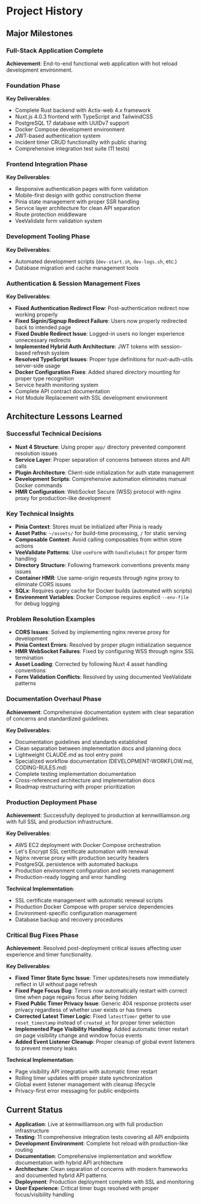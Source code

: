 # Project History

## Major Milestones

### Full-Stack Application Complete
**Achievement**: End-to-end functional web application with hot reload development environment.

### Foundation Phase
**Key Deliverables**:
- Complete Rust backend with Actix-web 4.x framework
- Nuxt.js 4.0.3 frontend with TypeScript and TailwindCSS
- PostgreSQL 17 database with UUIDv7 support
- Docker Compose development environment
- JWT-based authentication system
- Incident timer CRUD functionality with public sharing
- Comprehensive integration test suite (11 tests)

### Frontend Integration Phase  
**Key Deliverables**:
- Responsive authentication pages with form validation
- Mobile-first design with gothic construction theme
- Pinia state management with proper SSR handling
- Service layer architecture for clean API separation
- Route protection middleware
- VeeValidate form validation system

### Development Tooling Phase
**Key Deliverables**:
- Automated development scripts (`dev-start.sh`, `dev-logs.sh`, etc.)
- Database migration and cache management tools

### Authentication & Session Management Fixes
**Key Deliverables**:
- **Fixed Authentication Redirect Flow**: Post-authentication redirect now working properly
- **Fixed Signin/Signup Redirect Failure**: Users now properly redirected back to intended page  
- **Fixed Double Redirect Issue**: Logged-in users no longer experience unnecessary redirects
- **Implemented Hybrid Auth Architecture**: JWT tokens with session-based refresh system
- **Resolved TypeScript Issues**: Proper type definitions for nuxt-auth-utils server-side usage
- **Docker Configuration Fixes**: Added shared directory mounting for proper type recognition
- Service health monitoring system
- Complete API contract documentation
- Hot Module Replacement with SSL development environment

## Architecture Lessons Learned

### Successful Technical Decisions
- **Nuxt 4 Structure**: Using proper `app/` directory prevented component resolution issues
- **Service Layer**: Proper separation of concerns between stores and API calls  
- **Plugin Architecture**: Client-side initialization for auth state management
- **Development Scripts**: Comprehensive automation eliminates manual Docker commands
- **HMR Configuration**: WebSocket Secure (WSS) protocol with nginx proxy for production-like development

### Key Technical Insights
- **Pinia Context**: Stores must be initialized after Pinia is ready
- **Asset Paths**: `~/assets/` for build-time processing, `/` for static serving
- **Composable Context**: Avoid calling composables from within store actions
- **VeeValidate Patterns**: Use `useForm` with `handleSubmit` for proper form handling
- **Directory Structure**: Following framework conventions prevents many issues
- **Container HMR**: Use same-origin requests through nginx proxy to eliminate CORS issues
- **SQLx**: Requires query cache for Docker builds (automated with scripts)
- **Environment Variables**: Docker Compose requires explicit `--env-file` for debug logging

### Problem Resolution Examples
- **CORS Issues**: Solved by implementing nginx reverse proxy for development
- **Pinia Context Errors**: Resolved by proper plugin initialization sequence
- **HMR WebSocket Failures**: Fixed by configuring WSS through nginx SSL termination
- **Asset Loading**: Corrected by following Nuxt 4 asset handling conventions
- **Form Validation Conflicts**: Resolved by using documented VeeValidate patterns

### Documentation Overhaul Phase
**Achievement**: Comprehensive documentation system with clear separation of concerns and standardized guidelines.

**Key Deliverables**:
- Documentation guidelines and standards established
- Clean separation between implementation docs and planning docs
- Lightweight CLAUDE.md as tool entry point
- Specialized workflow documentation (DEVELOPMENT-WORKFLOW.md, CODING-RULES.md)
- Complete testing implementation documentation
- Cross-referenced architecture and implementation docs
- Roadmap restructuring with proper prioritization
### Production Deployment Phase
**Achievement**: Successfully deployed to production at kennwilliamson.org with full SSL and production infrastructure.

**Key Deliverables**:
- AWS EC2 deployment with Docker Compose orchestration
- Let's Encrypt SSL certificate automation with renewal
- Nginx reverse proxy with production security headers
- PostgreSQL persistence with automated backups
- Production environment configuration and secrets management
- Production-ready logging and error handling

**Technical Implementation**:
- SSL certificate management with automatic renewal scripts
- Production Docker Compose with proper service dependencies
- Environment-specific configuration management
- Database backup and recovery procedures

### Critical Bug Fixes Phase
**Achievement**: Resolved post-deployment critical issues affecting user experience and timer functionality.

**Key Deliverables**:
- **Fixed Timer State Sync Issue**: Timer updates/resets now immediately reflect in UI without page refresh
- **Fixed Page Focus Bug**: Timers now automatically restart with correct time when page regains focus after being hidden
- **Fixed Public Timer Privacy Issue**: Generic 404 response protects user privacy regardless of whether user exists or has timers
- **Corrected Latest Timer Logic**: Fixed `latestTimer` getter to use `reset_timestamp` instead of `created_at` for proper timer selection
- **Implemented Page Visibility Handling**: Added automatic timer restart on page visibility change and window focus events
- **Added Event Listener Cleanup**: Proper cleanup of global event listeners to prevent memory leaks

**Technical Implementation**:
- Page visibility API integration with automatic timer restart
- Rolling timer updates with proper state synchronization
- Global event listener management with cleanup lifecycle
- Privacy-first error messaging for public endpoints

## Current Status
- **Application**: Live at kennwilliamson.org with full production infrastructure
- **Testing**: 11 comprehensive integration tests covering all API endpoints
- **Development Environment**: Complete hot reload with production-like routing
- **Documentation**: Comprehensive implementation and workflow documentation with hybrid API architecture
- **Architecture**: Clean separation of concerns with modern frameworks and documented hybrid API patterns
- **Deployment**: Production deployment complete with SSL and monitoring
- **User Experience**: Critical timer bugs resolved with proper focus/visibility handling